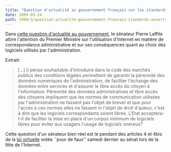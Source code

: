 ```yaml
---
title: "Question d'actualité au gouvernement français sur les standards ouverts et les logiciels libres"
date: 1999-03-24
path: 1999/3/question-actualite-gouvernement-francais-standards-ouverts-logiciels-libres
---
```


<P>
Dans <A HREF="http://www.freepatents.org/adapt/laffitte.html">cette
question d'actualité au gouvernement</A>, le sénateur Pierre Laffite attire
l'attention du Premier Ministre sur l'utilisation d'Internet
en matière de correspondance administrative et sur ses conséquences
quant au choix des logiciels utilisés par l'administration.
</P>

<P>
Extrait:
</P>

<BLOCKQUOTE>
[...] il pense souhaitable d'introduire dans le code des marchés publics
des conditions légales permettant de garantir la pérennité des données
numériques de l'administration, de faciliter l'échange des données
entre services et d'assurer le libre accès du citoyen à l'information.
Pérennité des données administratives et libre accès des citoyens
impliquent que les normes de communication utilisées par l'administration
ne fassent pas l'objet de brevet et que pour l'accès à ces normes elles
ne fassent ni l'objet de droit d'auteur, c'est à dire que les logiciels
correspondants soient libres. L'Etat acceptera-t-il de faciliter la mise
en place d'un corpus minimum de logiciels libres pour éviter aux usagers
l'usage de logiciels onéreux?
</BLOCKQUOTE>
<P>
Cette question d'un sénateur bien réel
est le pendant des articles 4 et 4bis de la <A HREF="http://www.loi-internet.org/pages/actu/textes/loifinal.htm">loi
virtuelle</A> votée ``pour de faux'' samedi dernier au sénat lors de la
fête de l'Internet.
</P>


